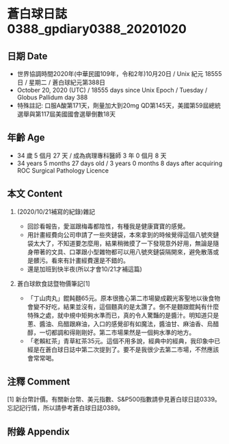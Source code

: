 [_metadata_:encoding]: - "utf-8"
[_metadata_:language]: - "zh-Hant-TW"
[_metadata_:fileformat]: - "markdown"
[_metadata_:MIME_type]: - "text/plain"
[_metadata_:markdown_version]: - "commonmark version 0.29"
[_metadata_:markdown_spec]: - "https://spec.commonmark.org/0.29/"

# 蒼白球日誌0388_gpdiary0388_20201020 #

## 日期 Date ##

* 世界協調時間2020年(中華民國109年，令和2年)10月20日 / Unix 紀元 18555 日 / 星期二 / 蒼白球紀元第388日
* October 20, 2020 (UTC) / 18555 days since Unix Epoch / Tuesday / Globus Pallidum day 388
* 特殊註記: 口服A酸第171天，劑量加大到20mg QD第145天，美國第59屆總統選舉與第117屆美國國會選舉倒數18天

## 年齡 Age ##

* 34 歲 5 個月 27 天 / 成為病理專科醫師 3 年 0 個月 8 天
* 34 years 5 months 27 days old / 3 years 0 months 8 days after acquiring ROC Surgical Pathology Licence

## 本文 Content ##

1. (2020/10/21補寫的紀錄)雜記

    * 回診看報告，愛滋跟梅毒都陰性，有種我是健康寶寶的感覺。
    * 用計畫經費向公司申請了一些夾鏈袋，本來拿到的時候覺得這個八號夾鏈袋太大了，不知道要怎麼用，結果稍微摸了一下發現意外好用，無論是隨身帶著的文具、口罩跟小型雜物都可以用八號夾鏈袋隔開來，避免散落或是髒污。看來有計畫經費還是不錯的。
    * 還是加班到快半夜(所以才會10/21才補這篇)

2. 蒼白球飲食誌暨物價筆記[1]

    * 「丁山肉丸」餛飩麵65元。原本很擔心第二市場變成觀光客聖地以後食物會變不好吃，結果並沒有，這個麵真的是太讚了。倒不是麵跟餛飩有什麼特殊之處，就中規中矩夠水準而已，真的令人驚豔的是醬汁。明知道只是蔥、醬油、烏醋跟麻油，入口的感覺卻有如魔法，醬油甘、麻油香、烏醋醇，一切都調和得剛剛好。第二市場果然是一個夠水準的地方。
    * 「老賴紅茶」青草紅茶35元。這個不用多說，經典中的經典，我印象中已經是在蒼白球日誌中第二次提到了。要不是我很少去第二市場，不然應該會常常喝。

## 注釋 Comment ##

[1] 新台幣計價。有關新台幣、美元指數、S&P500指數請參見蒼白球日誌0339。忘記記行情，所以請參考蒼白球日誌0389。

## 附錄 Appendix ##

